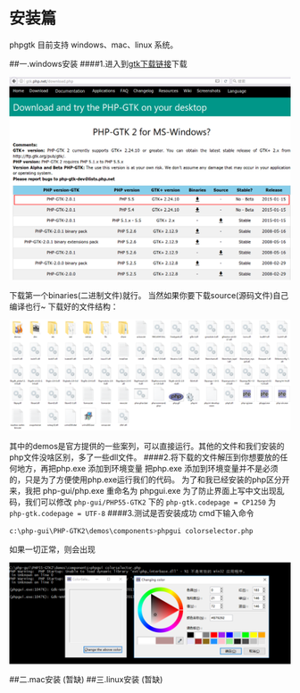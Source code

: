 安装篇
=====

phpgtk 目前支持 windows、mac、linux 系统。

##一.windows安装
####1.进入到[gtk下载链接](http://gtk.php.net/download.php)下载

![download](https://raw.githubusercontent.com/phpstudyOne/phpGUI/install/document/1-install/download.png)

下载第一个binaries(二进制文件)就行。
当然如果你要下载source(源码文件)自己编译也行~
下载好的文件结构：

![binaries](https://raw.githubusercontent.com/phpstudyOne/phpGUI/install/document/1-install/binaries.png)

其中的demos是官方提供的一些案列，可以直接运行。其他的文件和我们安装的php文件没啥区别，多了一些dll文件。
####2.将下载的文件解压到你想要放的任何地方，再把php.exe 添加到环境变量
把php.exe 添加到环境变量并不是必须的，只是为了方便使用php.exe运行我们的代码。
为了和我已经安装的php区分开来，我把 php-gui/php.exe 重命名为 phpgui.exe
为了防止界面上写中文出现乱码，我们可以修改 `php-gui/PHP55-GTK2` 下的 
`php-gtk.codepage = CP1250` 为  `php-gtk.codepage = UTF-8`
####3.测试是否安装成功
cmd下输入命令
```sh
c:\php-gui\PHP-GTK2\demos\components>phpgui colorselector.php
```
如果一切正常，则会出现

![test](https://raw.githubusercontent.com/phpstudyOne/phpGUI/install/document/1-install/test.png)

##二.mac安装
(暂缺)
##三.linux安装
(暂缺)

